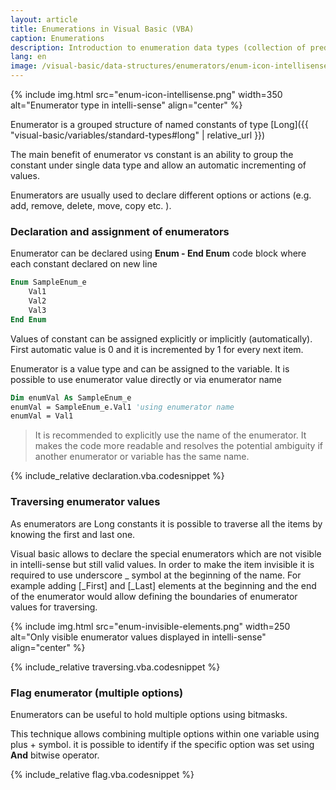 ```yaml
---
layout: article
title: Enumerations in Visual Basic (VBA)
caption: Enumerations
description: Introduction to enumeration data types (collection of predefined long constants) in Visual Basic
lang: en
image: /visual-basic/data-structures/enumerators/enum-icon-intellisense.png
---
```

{% include img.html src="enum-icon-intellisense.png" width=350 alt="Enumerator type in intelli-sense" align="center" %}

Enumerator is a grouped structure of named constants of type [Long]({{ "visual-basic/variables/standard-types#long" | relative_url }})

The main benefit of enumerator vs constant is an ability to group the constant under single data type and allow an automatic incrementing of values.

Enumerators are usually used to declare different options or actions (e.g. add, remove, delete, move, copy etc. ).

### Declaration and assignment of enumerators

Enumerator can be declared using **Enum - End Enum** code block where each constant declared on new line

~~~ vb
Enum SampleEnum_e
    Val1
    Val2
    Val3
End Enum
~~~

Values of constant can be assigned explicitly or implicitly (automatically). First automatic value is 0 and it is incremented by 1 for every next item.

Enumerator is a value type and can be assigned to the variable. It is possible to use enumerator value directly or via enumerator name

~~~ vb
Dim enumVal As SampleEnum_e
enumVal = SampleEnum_e.Val1 'using enumerator name
enumVal = Val1
~~~

>It is recommended to explicitly use the name of the enumerator. It makes the code more readable and resolves the potential ambiguity if another enumerator or variable has the same name.

{% include_relative declaration.vba.codesnippet %}

### Traversing enumerator values

As enumerators are Long constants it is possible to traverse all the items by knowing the first and last one.

Visual basic allows to declare the special enumerators which are not visible in intelli-sense but still valid values. In order to make the item invisible it is required to use underscore _ symbol at the beginning of the name. For example adding [_First] and [_Last] elements at the beginning and the end of the enumerator would allow defining the boundaries of enumerator values for traversing.

{% include img.html src="enum-invisible-elements.png" width=250 alt="Only visible enumerator values displayed in intelli-sense" align="center" %}

{% include_relative traversing.vba.codesnippet %}

### Flag enumerator (multiple options)

Enumerators can be useful to hold multiple options using bitmasks.

This technique allows combining multiple options within one variable using plus + symbol. it is possible to identify if the specific option was set using **And** bitwise operator.

{% include_relative flag.vba.codesnippet %}
